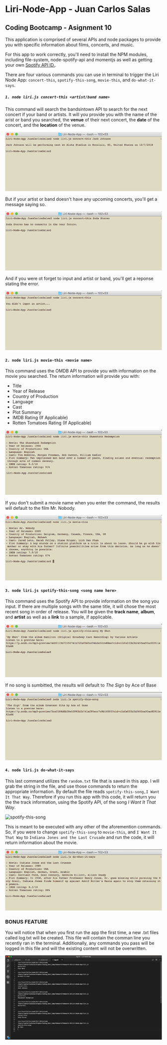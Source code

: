 # Liri-Node-App - Juan Carlos Salas
## Coding Bootcamp - Asignment 10

This application is comprised of several APIs and node packages to provide you with specific information about films, concerts, and music. 

For this app to work correctly, you'll need to install the NPM modules, including file-system, node-spotify-api and momentjs as well as getting your own [Spotify API ID.](https://developer.spotify.com/). 

There are four various commands you can use in terminal to trigger the Liri Node App: `concert-this`, `spotify-this-song`, `movie-this`, and `do-what-it-says`.
<br>

##### `1. node liri.js concert-this <artist/band name>`

This command will search the bandsintown API to search for the next concert if your band or artists. It will you provide you with the name of the arist or band you searched, the **venue** of their next concert, the **date** of the concert, and the **location** of the venue.

![concert-this-success](images/concert-this-success.png)

But if your artist or band doesn't have any upcoming concerts, you'll get a message saying so.

![concert-this-fail](images/concert-this-fail.png)

And if you were ot forget to input and artist or band, you'll get a reponse stating the error.

![concert-this-blank](images/concert-this-blank.png)
<br>

#### `2. node liri.js movie-this <movie name>`

This command uses the OMDB API to provide you with information on the movie you searched. The return information will provide you with:

* Title
* Year of Release
* Country of Production
* Language
* Cast
* Plot Summary
* IMDB Rating (If Applicable)
* Rotten Tomatoes Rating (If Applicable)

![movie-this-success](images/movie-this-success.png)

If you don't submit a movie name when you enter the command, the results will default to the film Mr. Nobody.

![movie-this-blank](images/movie-this-blank.png)

#### `3. node liri.js spotify-this-song <song name here>`

This command uses the Spotify API to provide information on the song you input. If there are multiple songs with the same title, it will chose the most recent song in order of release. You will be given the **track name**, **album**, and **artist** as well as a **link** to a sample, if applicable.

![spotify-this-song](images/spotify-success.png)

If no song is sumbitted, the results will default to *The Sign* by Ace of Base

![spotify-this-song](images/spotify-blank.png)

#### `4. node liri.js do-what-it-says`

This last command utilizes the `random.txt` file that is saved in this app. I will grab the string in the file, and use those commands to return the appropriate information. By default the file reads `spotify-this-song,I Want It That Way`. Therefore if you run this app with this code, it will return you the the track information, using the Spotify API, of the song *I Want It That Way*.

![spotify-this-song](images/random-original.png)

This is meant to be executed with any other of the aforemention commands. So, if you were to change `spotify-this-song` to `movie-this`, and `I Want It That Way` to `Indiana Jones and the Last Crusade` and run the code, it will return information about the movie.

![spotify-this-song](images/random-movie.png)


### **BONUS FEATURE**

You will notice that when you first run the app the first time, a new .txt files called log.txt will be created. This file will contain the comman line you recently ran in the terminal. Additionally, any commands you pass will be logged in this file and will the existing content will not be overwritten.

![log.txt](images/log.png)

